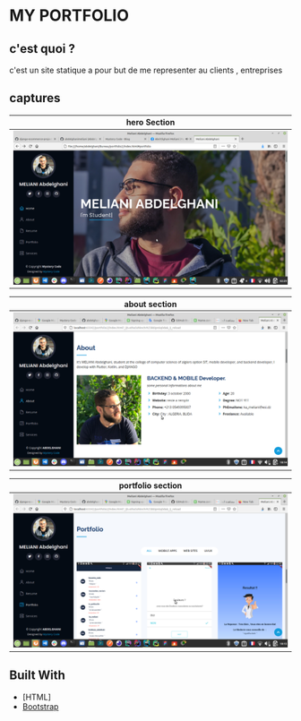 # MY PORTFOLIO

## c'est quoi ?
c'est un site statique a pour but de me representer au clients , entreprises
<br />
## captures
|hero Section|
|:------------:|
![hero Section](./assets/img/screen.png)|

|about section|
|:------------:|
![about section ](./assets/img/about.png)|

|portfolio section|
|:------------:|
![about section ](./assets/img/portfolio.png)|

## Built With
* [HTML]
* [Bootstrap](https://getbootstrap.com/)

